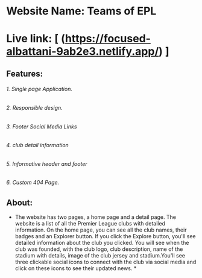 # Website Name: Teams of EPL

# Live link: [ (https://focused-albattani-9ab2e3.netlify.app/) ]


## Features:
###### 1. Single page Application.
###### 2. Responsible design.
###### 3. Footer Social Media Links
###### 4. club detail information
###### 5. Informative header and footer
###### 6. Custom 404 Page.

## About: 

* The website has two pages, a home page and a detail page. The website is a list of all the Premier League clubs with detailed information. On the home page, you can see all the club names, their badges and an Explorer button. If you click the Explore button, you'll see detailed information about the club you clicked. You will see when the club was founded, with the club logo, club description, name of the stadium with details, image of the club jersey and stadium.You'll see three clickable social icons to connect with the club via social media and click on these icons to see their updated news. *

